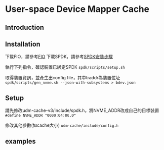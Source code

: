 # User-space Device Mapper Cache

## Introduction



## Installation
下載FIO，請參考[FIO](https://github.com/axboe/fio)
下載SPDK，請參考[SPDK安裝步驟](https://spdk.io/doc/getting_started.html)

執行下列指令，確認裝置已綁定SPDK  `spdk/scripts/setup.sh`

取得裝置資訊，並產生出config file，其中traddr為裝置位址  `spdk/scripts/gen_nvme.sh --json-with-subsystems > bdev.json`

## Setup
請先修改udm-cache-v3/include/spdk.h，將NVME_ADDR改成自己的目標裝置  `#define NVME_ADDR "0000:04:00.0"`

修改其他參數(如cache大小)  `udm-cache/include/config.h`

## examples

